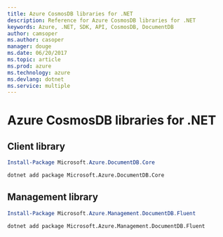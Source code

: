 ```yaml
---
title: Azure CosmosDB libraries for .NET
description: Reference for Azure CosmosDB libraries for .NET
keywords: Azure, .NET, SDK, API, CosmosDB, DocumentDB
author: camsoper
ms.author: casoper
manager: douge
ms.date: 06/20/2017
ms.topic: article
ms.prod: azure
ms.technology: azure
ms.devlang: dotnet
ms.service: multiple
---
```


# Azure CosmosDB libraries for .NET

## Client library

```powershell
Install-Package Microsoft.Azure.DocumentDB.Core
``` 
```bash
dotnet add package Microsoft.Azure.DocumentDB.Core
```

## Management library

```powershell
Install-Package Microsoft.Azure.Management.DocumentDB.Fluent 
``` 
```bash
dotnet add package Microsoft.Azure.Management.DocumentDB.Fluent 
```
